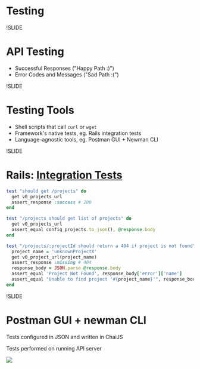# Testing

!SLIDE

# API Testing

- Successful Responses ("Happy Path :)")
- Error Codes and Messages ("Sad Path :(")

!SLIDE

# Testing Tools

- Shell scripts that call `curl` or `wget`
- Framework's native tests, eg. Rails integration tests
- Language-agnostic tools, eg. Postman GUI + Newman CLI

!SLIDE

# Rails: [Integration Tests](https://guides.rubyonrails.org/testing.html#integration-testing)

```ruby
test "should get /projects" do
  get v0_projects_url
  assert_response :success # 200
end

test "/projects should get list of projects" do
  get v0_projects_url
  assert_equal config_projects.to_json(), @response.body
end

test "/projects/:projectId should return a 404 if project is not found" do
  project_name = 'unknownProjectX'
  get v0_project_url(project_name)
  assert_response :missing # 404
  response_body = JSON.parse @response.body
  assert_equal 'Project Not Found', response_body['error']['name']
  assert_equal "Unable to find project '#{project_name}'", response_body['error']['message']
end
```

!SLIDE

# Postman GUI + newman CLI

Tests configured in JSON and written in ChaiJS

Tests performed on running API server

![](images/postman.png)
